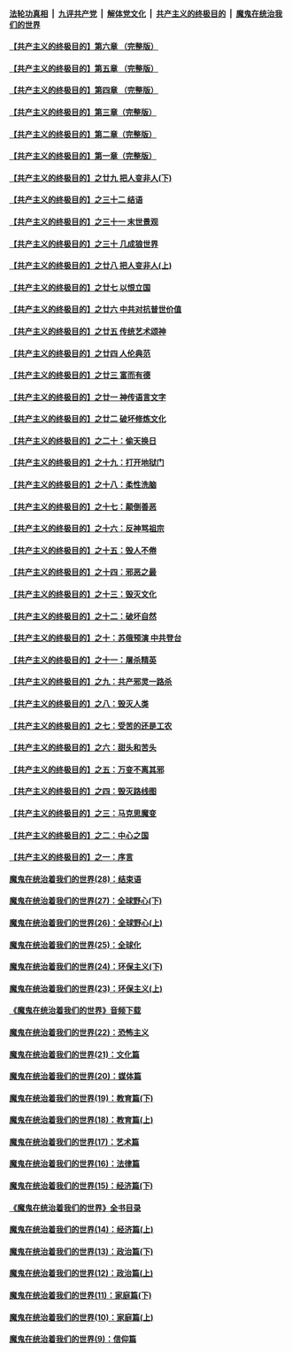 

####  [法轮功真相](../../../../basic/blob/master/README.md?t=06231002) &nbsp;|&nbsp; [九评共产党](../../../../9ping.md/blob/master/README.md?t=06231002) &nbsp;|&nbsp; [解体党文化](../../../../jtdwh.md/blob/master/README.md?t=06231002)  &nbsp;|&nbsp; [共产主义的终极目的](../../../../gczydzjmd.md/blob/master/README.md?t=06231002) &nbsp;|&nbsp; [魔鬼在统治我们的世界](../../../../mgztzwmdsj.md/blob/master/README.md?t=06231002) 

#### [【共产主义的终极目的】第六章 （完整版）](../pages/nsc422/n11428913.md?t=06231002) 

#### [【共产主义的终极目的】第五章 （完整版）](../pages/nsc422/n11428912.md?t=06231002) 

#### [【共产主义的终极目的】第四章 （完整版）](../pages/nsc422/n11428907.md?t=06231002) 

#### [【共产主义的终极目的】第三章（完整版）](../pages/nsc422/n11428848.md?t=06231002) 

#### [【共产主义的终极目的】第二章（完整版）](../pages/nsc422/n11428831.md?t=06231002) 

#### [【共产主义的终极目的】第一章（完整版）](../pages/nsc422/n11417651.md?t=06231002) 

#### [【共产主义的终极目的】之廿九 把人变非人(下)](../pages/nsc422/n11344140.md?t=06231002) 

#### [【共产主义的终极目的】之三十二 结语](../pages/nsc422/n11360535.md?t=06231002) 

#### [【共产主义的终极目的】之三十一 末世景观](../pages/nsc422/n11351129.md?t=06231002) 

#### [【共产主义的终极目的】之三十 几成狼世界](../pages/nsc422/n11348280.md?t=06231002) 

#### [【共产主义的终极目的】之廿八 把人变非人(上)](../pages/nsc422/n11340492.md?t=06231002) 

#### [【共产主义的终极目的】之廿七 以恨立国](../pages/nsc422/n11336944.md?t=06231002) 

#### [【共产主义的终极目的】之廿六 中共对抗普世价值](../pages/nsc422/n11324785.md?t=06231002) 

#### [【共产主义的终极目的】之廿五 传统艺术颂神](../pages/nsc422/n11296396.md?t=06231002) 

#### [【共产主义的终极目的】之廿四 人伦典范](../pages/nsc422/n11296397.md?t=06231002) 

#### [【共产主义的终极目的】之廿三 富而有德](../pages/nsc422/n11283598.md?t=06231002) 

#### [【共产主义的终极目的】之廿一 神传语言文字](../pages/nsc422/n11263265.md?t=06231002) 

#### [【共产主义的终极目的】之廿二 破坏修炼文化](../pages/nsc422/n11245728.md?t=06231002) 

#### [【共产主义的终极目的】之二十：偷天换日](../pages/nsc422/n11238846.md?t=06231002) 

#### [【共产主义的终极目的】之十九：打开地狱门](../pages/nsc422/n11206376.md?t=06231002) 

#### [【共产主义的终极目的】之十八：柔性洗脑](../pages/nsc422/n11199994.md?t=06231002) 

#### [【共产主义的终极目的】之十七：颠倒善恶](../pages/nsc422/n11179782.md?t=06231002) 

#### [【共产主义的终极目的】之十六：反神骂祖宗](../pages/nsc422/n11166798.md?t=06231002) 

#### [【共产主义的终极目的】之十五：毁人不倦](../pages/nsc422/n11166792.md?t=06231002) 

#### [【共产主义的终极目的】之十四：邪恶之最](../pages/nsc422/n11150249.md?t=06231002) 

#### [【共产主义的终极目的】之十三：毁灭文化](../pages/nsc422/n11135227.md?t=06231002) 

#### [【共产主义的终极目的】之十二：破坏自然](../pages/nsc422/n11135214.md?t=06231002) 

#### [【共产主义的终极目的】之十：苏俄预演 中共登台](../pages/nsc422/n11118424.md?t=06231002) 

#### [【共产主义的终极目的】之十一：屠杀精英](../pages/nsc422/n11118442.md?t=06231002) 

#### [【共产主义的终极目的】之九：共产邪灵一路杀](../pages/nsc422/n11114139.md?t=06231002) 

#### [【共产主义的终极目的】之八：毁灭人类](../pages/nsc422/n11108503.md?t=06231002) 

#### [【共产主义的终极目的】之七：受苦的还是工农](../pages/nsc422/n11101809.md?t=06231002) 

#### [【共产主义的终极目的】之六：甜头和苦头](../pages/nsc422/n11096971.md?t=06231002) 

#### [【共产主义的终极目的】之五：万变不离其邪](../pages/nsc422/n11091285.md?t=06231002) 

#### [【共产主义的终极目的】之四：毁灭路线图](../pages/nsc422/n11086284.md?t=06231002) 

#### [【共产主义的终极目的】之三：马克思魔变](../pages/nsc422/n11061941.md?t=06231002) 

#### [【共产主义的终极目的】之二：中心之国](../pages/nsc422/n11047728.md?t=06231002) 

#### [【共产主义的终极目的】之一：序言](../pages/nsc422/n11086077.md?t=06231002) 

#### [魔鬼在统治着我们的世界(28)：结束语](../pages/nsc422/n10936246.md?t=06231002) 

#### [魔鬼在统治着我们的世界(27)：全球野心(下)](../pages/nsc422/n10928319.md?t=06231002) 

#### [魔鬼在统治着我们的世界(26)：全球野心(上)](../pages/nsc422/n10900318.md?t=06231002) 

#### [魔鬼在统治着我们的世界(25)：全球化](../pages/nsc422/n10788205.md?t=06231002) 

#### [魔鬼在统治着我们的世界(24)：环保主义(下)](../pages/nsc422/n10695307.md?t=06231002) 

#### [魔鬼在统治着我们的世界(23)：环保主义(上)](../pages/nsc422/n10688613.md?t=06231002) 

#### [《魔鬼在统治着我们的世界》音频下载](../pages/nsc422/n10635553.md?t=06231002) 

#### [魔鬼在统治着我们的世界(22)：恐怖主义](../pages/nsc422/n10614727.md?t=06231002) 

#### [魔鬼在统治着我们的世界(21)：文化篇](../pages/nsc422/n10597706.md?t=06231002) 

#### [魔鬼在统治着我们的世界(20)：媒体篇](../pages/nsc422/n10586579.md?t=06231002) 

#### [魔鬼在统治着我们的世界(19)：教育篇(下)](../pages/nsc422/n10564808.md?t=06231002) 

#### [魔鬼在统治着我们的世界(18)：教育篇(上)](../pages/nsc422/n10526970.md?t=06231002) 

#### [魔鬼在统治着我们的世界(17)：艺术篇](../pages/nsc422/n10499093.md?t=06231002) 

#### [魔鬼在统治着我们的世界(16)：法律篇](../pages/nsc422/n10485969.md?t=06231002) 

#### [魔鬼在统治着我们的世界(15)：经济篇(下)](../pages/nsc422/n10469975.md?t=06231002) 

#### [《魔鬼在统治着我们的世界》全书目录](../pages/nsc422/n10464261.md?t=06231002) 

#### [魔鬼在统治着我们的世界(14)：经济篇(上)](../pages/nsc422/n10457370.md?t=06231002) 

#### [魔鬼在统治着我们的世界(13)：政治篇(下)](../pages/nsc422/n10448270.md?t=06231002) 

#### [魔鬼在统治着我们的世界(12)：政治篇(上)](../pages/nsc422/n10444576.md?t=06231002) 

#### [魔鬼在统治着我们的世界(11)：家庭篇(下)](../pages/nsc422/n10440961.md?t=06231002) 

#### [魔鬼在统治着我们的世界(10)：家庭篇(上)](../pages/nsc422/n10435448.md?t=06231002) 

#### [魔鬼在统治着我们的世界(9)：信仰篇](../pages/nsc422/n10432159.md?t=06231002) 


